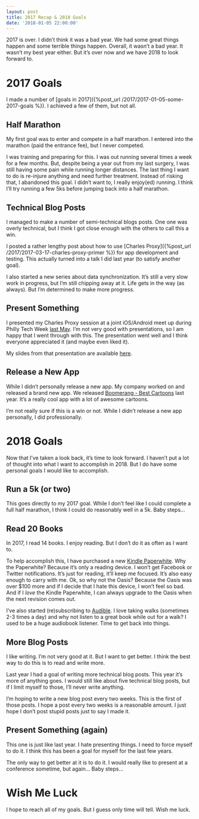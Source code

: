 ```yaml
---
layout: post
title: 2017 Recap & 2018 Goals
date: '2018-01-05 22:00:00'
---
```


2017 is over. I didn’t think it was a bad year. We had some great things happen and some terrible things happen. Overall, it wasn’t a bad year. It wasn’t my best year either. But it’s over now and we have 2018 to look forward to.

# 2017 Goals

I made a number of [goals in 2017]({%post_url /2017/2017-01-05-some-2017-goals %}). I achieved a few of them, but not all.

## Half Marathon

My first goal was to enter and compete in a half marathon. I entered into the marathon (paid the entrance fee), but I never competed.

I was training and preparing for this. I was out running several times a week for a few months. But, despite being a year out from my last surgery, I was still having some pain while running longer distances. The last thing I want to do is re-injure anything and need further treatment. Instead of risking that, I abandoned this goal. I didn’t want to, I really enjoy(ed) running. I think I’ll try running a few 5ks before jumping back into a half marathon.

## Technical Blog Posts

I managed to make a number of semi-technical blogs posts. One one was overly technical, but I think I got close enough with the others to call this a win.

I posted a rather lengthy post about how to use [Charles Proxy]({%post_url /2017/2017-03-17-charles-proxy-primer %}) for app development and testing. This actually turned into a talk I did last year (to satisfy another goal).

I also started a new series about data synchronization. It’s still a very slow work in progress, but I’m still chipping away at it. Life gets in the way (as always). But I’m determined to make more progress.

## Present Something

I presented my Charles Proxy session at a joint iOS/Android meet up during Philly Tech Week [last May](https://www.meetup.com/PhillyCocoaHeads/events/239118981/). I’m not very good with presentations, so I am happy that I went through with this. The presentation went well and I think everyone appreciated it (and maybe even liked it).

My slides from that presentation are available [here](https://docs.google.com/presentation/d/1imbi2ExSoCjdBG3_YBQySF2fXzeTyU3S6LVE9p_dhxI/edit?usp=sharing).

## Release a New App

While I didn’t personally release a new app. My company worked on and released a brand new app. We released [Boomerang - Best Cartoons](https://itunes.apple.com/us/app/boomerang-best-cartoons/id1199519834?mt=8) last year. It’s a really cool app with a lot of awesome cartoons.

I’m not really sure if this is a win or not. While I didn’t release a new app personally, I did professionally.

# 2018 Goals

Now that I’ve taken a look back, it’s time to look forward. I haven’t put a lot of thought into what I want to accomplish in 2018. But I do have some personal goals I would like to accomplish.

## Run a 5k (or two)

This goes directly to my 2017 goal. While I don’t feel like I could complete a full half marathon, I think I could do reasonably well in a 5k. Baby steps…

## Read 20 Books

In 2017, I read 14 books. I enjoy reading. But I don’t do it as often as I want to.

To help accomplish this, I have purchased a new [Kindle Paperwhite](https://www.amazon.com/dp/B00OQVZDJM/ref=cm_sw_r_tw_dp_U_x_8p-tAbFEVJGMG). Why the Paperwhite? Because it’s only a reading device. I won’t get Facebook or Twitter notifications. It’s just for reading, it’ll keep me focused. It’s also easy enough to carry with me. Ok, so why not the Oasis? Because the Oasis was over $100 more and if I decide that I hate this device, I won’t feel so bad. And if I _love_ the Kindle Paperwhite, I can always upgrade to the Oasis when the next revision comes out.

I’ve also started (re)subscribing to [Audible](https://www.audible.com/). I love taking walks (sometimes 2-3 times a day) and why not listen to a great book while out for a walk? I used to be a huge audiobook listener. Time to get back into things.

## More Blog Posts

I like writing. I’m not very good at it. But I want to get better. I think the best way to do this is to read and write more.

Last year I had a goal of writing more technical blog posts. This year it’s more of anything goes. I would still like about five technical blog posts, but if I limit myself to those, I’ll never write anything.

I’m hoping to write a new blog post every two weeks. This is the first of those posts. I hope a post every two weeks is a reasonable amount. I just hope I don’t post stupid posts just to say I made it.

## Present Something (again)

This one is just like last year. I hate presenting things. I need to force myself to do it. I think this has been a goal for myself for the last few years.

The only way to get better at it is to do it. I would really like to present at a conference sometime, but again… Baby steps…

# Wish Me Luck

I hope to reach all of my goals. But I guess only time will tell. Wish me luck.

